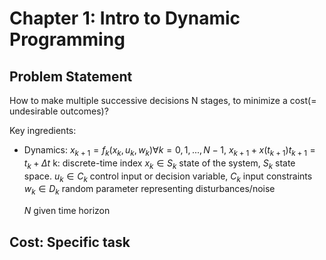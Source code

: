 # Chapter 1: Intro to Dynamic Programming

## Problem Statement

How to make multiple successive decisions N stages, to minimize a cost(= undesirable outcomes)?

Key ingredients:

- Dynamics: $x_{k+1} = f_k(x_k, u_k, w_k) \forall k=0, 1, ..., N-1$, $x_{k+1}+x(t_{k+1}) t_{k+1} = t_k+\Delta t$
  k: discrete-time index
  $x_k\in S_k$ state of the system, $S_k$ state space.
  $u_k\in C_k$ control input or decision variable, $C_k$ input constraints
  $w_k\in D_k$ random parameter representing disturbances/noise
  
  $N$ given time horizon



## Cost: Specific task